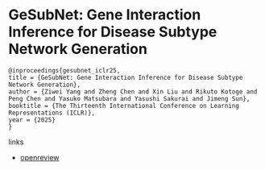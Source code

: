 # GeSubNet: Gene Interaction Inference for Disease Subtype Network Generation

```
@inproceedings{gesubnet_iclr25,
title = {GeSubNet: Gene Interaction Inference for Disease Subtype Network Generation},
author = {Ziwei Yang and Zheng Chen and Xin Liu and Rikuto Kotoge and Peng Chen and Yasuko Matsubara and Yasushi Sakurai and Jimeng Sun},
booktitle = {The Thirteenth International Conference on Learning Representations (ICLR)},
year = {2025}
}
```

links
- [openreview](https://openreview.net/forum?id=ja4rpheN2n)
